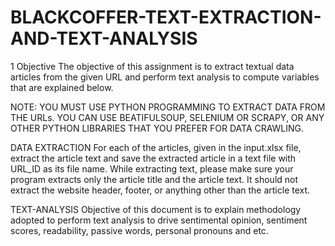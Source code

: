 # BLACKCOFFER-TEXT-EXTRACTION-AND-TEXT-ANALYSIS

1	Objective
The objective of this assignment is to extract textual data articles from the given URL and perform text analysis to compute variables that are explained below. 

NOTE: YOU MUST USE PYTHON PROGRAMMING TO EXTRACT DATA FROM THE URLs. YOU CAN USE BEATIFULSOUP, SELENIUM OR SCRAPY, OR ANY OTHER PYTHON LIBRARIES THAT YOU PREFER FOR DATA CRAWLING. 


DATA EXTRACTION
For each of the articles, given in the input.xlsx file, extract the article text and save the extracted article in a text file with URL_ID as its file name.
While extracting text, please make sure your program extracts only the article title and the article text. It should not extract the website header, footer, or anything other than the article text. 

TEXT-ANALYSIS
Objective of this document is to explain methodology adopted to perform text analysis to drive sentimental opinion, sentiment scores, readability, passive words, personal pronouns and etc.
